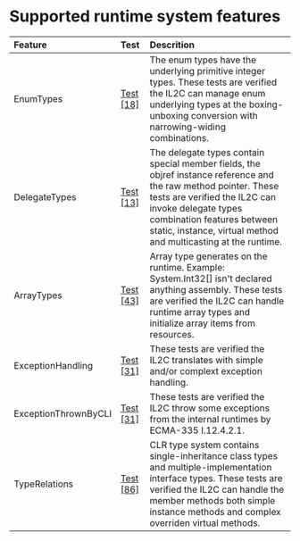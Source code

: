 # Supported runtime system features


Feature | Test | Descrition
|:---|:---|:---|
| EnumTypes | [Test [18]](tests/IL2C.Core.Test.Target/RuntimeSystems/EnumTypes) | The enum types have the underlying primitive integer types. These tests are verified the IL2C can manage enum underlying types at the boxing-unboxing conversion with narrowing-widing combinations. |
| DelegateTypes | [Test [13]](tests/IL2C.Core.Test.Target/RuntimeSystems/DelegateTypes) | The delegate types contain special member fields, the objref instance reference and the raw method pointer. These tests are verified the IL2C can invoke delegate types combination features between static, instance, virtual method and multicasting at the runtime. |
| ArrayTypes | [Test [43]](tests/IL2C.Core.Test.Target/RuntimeSystems/ArrayTypes) | Array type generates on the runtime. Example: System.Int32[] isn't declared anything assembly. These tests are verified the IL2C can handle runtime array types and initialize array items from resources. |
| ExceptionHandling | [Test [31]](tests/IL2C.Core.Test.Target/RuntimeSystems/ExceptionHandling) | These tests are verified the IL2C translates with simple and/or complext exception handling. |
| ExceptionThrownByCLI | [Test [31]](tests/IL2C.Core.Test.Target/RuntimeSystems/ExceptionThrownByCLI) | These tests are verified the IL2C throw some exceptions from the internal runtimes by ECMA-335 I.12.4.2.1. |
| TypeRelations | [Test [86]](tests/IL2C.Core.Test.Target/RuntimeSystems/TypeRelations) | CLR type system contains single-inheritance class types and multiple-implementation interface types. These tests are verified the IL2C can handle the member methods both simple instance methods and complex overriden virtual methods. |
